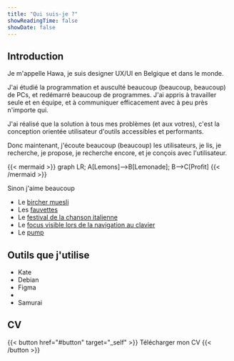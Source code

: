 ```yaml
---
title: "Qui suis-je ?"
showReadingTime: false
showDate: false
---
```

## Introduction

Je m'appelle Hawa, je suis designer UX/UI en Belgique et dans le monde.

J'ai étudié la programmation et ausculté beaucoup (beaucoup, beaucoup) de PCs, et redémarré beaucoup de programmes.
J'ai appris à travailler seule et en équipe, et à communiquer efficacement avec à peu près n'importe qui.


J'ai réalisé que la solution à tous mes problèmes (et aux votres), c'est la conception orientée utilisateur d'outils accessibles et performants. 

Donc maintenant, j'écoute beaucoup (beaucoup) les utilisateurs, je lis, je recherche, je propose, je recherche encore, et je conçois avec l'utilisateur.

{{< mermaid >}}
graph LR;
A[Lemons]-->B[Lemonade];
B-->C[Profit]
{{< /mermaid >}}

Sinon j'aime beaucoup 
- Le [bircher muesli]()
- Les [fauvettes]()
- Le [festival de la chanson italienne]()
- Le [focus visible lors de la navigation au clavier]()
- Le [pump]()

## Outils que j'utilise

- Kate
- Debian
- Figma
- 
- Samurai

## CV

{{< button href="#button" target="_self" >}}
Télécharger mon CV
{{< /button >}}




